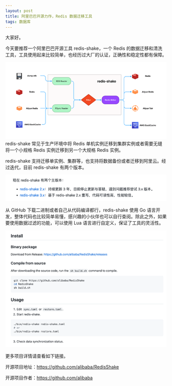 ```yaml
---
layout: post
title: 阿里巴巴开源力作，Redis 数据迁移工具
tags: 数据库
---
```


大家好。

今天要推荐一个阿里巴巴开源工具 redis-shake，一个 Redis 的数据迁移和清洗工具，工具使用起来比较简单，也经历过大厂的认证，正确性和稳定性都有保障。

![img](https://raw.githubusercontent.com/ZhuPeng/pic/master/images/compress_redis.alibaba.png)
redis-shake 常见于生产环境中将 Redis 单机实例迁移到集群实例或者需要无缝将一个小规格 Redis 实例迁移到另一个大规格 Redis 实例。

redis-shake 支持迁移单实例、集群等，也支持将数据备份或者迁移到阿里云。经过迭代，目前  redis-shake 有两个版本。

![image-20221030160643574](https://raw.githubusercontent.com/ZhuPeng/pic/master/images/compress_image-20221030160643574.png)

从 GitHub 下载二进制或者自己从代码编译都行，redis-shake 使用 Go 语言开发，整体代码也比较简单易懂，感兴趣的小伙伴也可以自行查阅。除此之外，如果要使用数据过滤的功能，可以使用 Lua 语言进行自定义，保证了工具的灵活性。

![image-20221030162119996](https://raw.githubusercontent.com/ZhuPeng/pic/master/images/compress_image-20221030162119996.png)

更多项目详情请查看如下链接。

开源项目地址：https://github.com/alibaba/RedisShake

开源项目作者：https://github.com/alibaba
